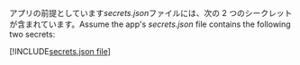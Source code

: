 <span data-ttu-id="95868-101">アプリの前提としています*secrets.json*ファイルには、次の 2 つのシークレットが含まれています。</span><span class="sxs-lookup"><span data-stu-id="95868-101">Assume the app's *secrets.json* file contains the following two secrets:</span></span>

[!INCLUDE[secrets.json file](secrets-json-file.md)]